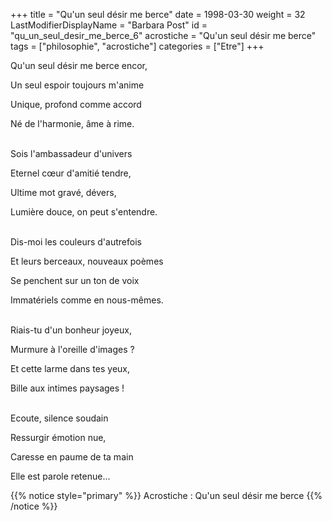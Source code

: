 +++
title = "Qu'un seul désir me berce"
date = 1998-03-30
weight = 32
LastModifierDisplayName = "Barbara Post"
id = "qu_un_seul_desir_me_berce_6"
acrostiche = "Qu'un seul désir me berce"
tags = ["philosophie", "acrostiche"]
categories = ["Etre"]
+++

Qu'un seul désir me berce encor,

Un seul espoir toujours m'anime

Unique, profond comme accord

Né de l'harmonie, âme à rime.

 \
Sois l'ambassadeur d'univers

Eternel cœur d'amitié tendre,

Ultime mot gravé, dévers,

Lumière douce, on peut s'entendre.

 \
Dis-moi les couleurs d'autrefois

Et leurs berceaux, nouveaux poèmes

Se penchent sur un ton de voix

Immatériels comme en nous-mêmes.

 \
Riais-tu d'un bonheur joyeux,

Murmure à l'oreille d'images ?

Et cette larme dans tes yeux,

Bille aux intimes paysages !

 \
Ecoute, silence soudain

Ressurgir émotion nue,

Caresse en paume de ta main

Elle est parole retenue...

{{% notice style="primary" %}}
Acrostiche : Qu'un seul désir me berce
{{% /notice %}}
